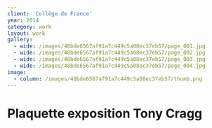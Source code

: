 ```yaml
---
client: 'Collège de France'
year: 2014
category: work
layout: work
gallery:
  - wide: /images/48bde6567af91a7c449c5a08ec37eb57/page_001.jpg
  - wide: /images/48bde6567af91a7c449c5a08ec37eb57/page_002.jpg
  - wide: /images/48bde6567af91a7c449c5a08ec37eb57/page_003.jpg
  - wide: /images/48bde6567af91a7c449c5a08ec37eb57/page_004.jpg
image:
  - column: /images/48bde6567af91a7c449c5a08ec37eb57/thumb.png
---
```

# Plaquette exposition Tony Cragg
